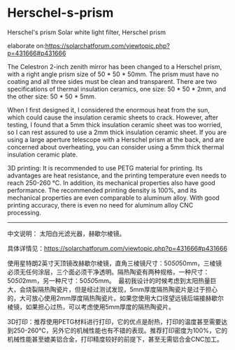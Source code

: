 # Herschel-s-prism
Herschel's prism  Solar white light filter, Herschel prism

elaborate on:https://solarchatforum.com/viewtopic.php?p=431666#p431666

The Celestron 2-inch zenith mirror has been changed to a Herschel prism, with a right angle prism size of 50 * 50 * 50mm. The prism must have no coating and all three sides must be clean and transparent. There are two specifications of thermal insulation ceramics, one size: 50 * 50 * 2mm, and the other size: 50 * 50 * 5mm.

When I first designed it, I considered the enormous heat from the sun, which could cause the insulation ceramic sheets to crack. However, after testing, I found that a 5mm thick insulation ceramic sheet was too worried, so I can rest assured to use a 2mm thick insulation ceramic sheet. If you are using a large aperture telescope with a Herschel prism at the back, and are concerned about overheating, you can consider using a 5mm thick thermal insulation ceramic plate.

3D printing: It is recommended to use PETG material for printing. Its advantages are heat resistance, and the printing temperature even needs to reach 250-260 ℃. In addition, its mechanical properties also have good performance. The recommended printing density is 100%, and its mechanical properties are even comparable to aluminum alloy. With good printing accuracy, there is even no need for aluminum alloy CNC processing.

----------------------------------------------------------------------------------------------------------------------------------------------------------

中文说明：
太阳白光滤光器，赫歇尔棱镜。

具体详情见：https://solarchatforum.com/viewtopic.php?p=431666#p431666

使用星特朗2英寸天顶镜改赫歇尔棱镜，直角三棱镜尺寸：50*50*50mm，三棱镜必须无任何涂层，三个面必须干净透明。隔热陶瓷有两种规格，一种尺寸：50*50*2mm，另一种尺寸：50*50*5mm。
﻿
最初我设计的时候考虑到太阳热量巨大，会烧裂隔热陶瓷片，但是经过测试发现，5mm厚度隔热陶瓷片是过于担心的，大可放心使用2mm厚度隔热陶瓷片。如果您使用大口径望远镜后端接赫歇尔棱镜，如果担心过热，可以考虑使用5mm厚度的隔热陶瓷片。

3D打印：推荐使用PETG材料进行打印，它的优点是耐热，打印的温度甚至需要达到250-260℃，另外它的机械性能也有不错的表现。推荐打印密度为100%，它的机械性能甚至媲美铝合金，打印精度较好的前提下，甚至无需铝合金CNC加工。
